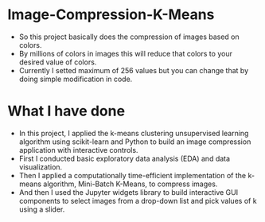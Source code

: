 # Image-Compression-K-Means

- So this project basically does the compression of images based on colors.
- By millions of colors in images this will reduce that colors to your desired value of colors.
- Currently I setted maximum of 256 values but you can change that by doing simple modification in code.


# What I have done

- In this project, I applied the k-means clustering unsupervised learning algorithm using 
scikit-learn and Python to build an image compression application with interactive controls.
- First I conducted basic exploratory data analysis (EDA) and data visualization.
- Then I applied a computationally time-efficient implementation of the k-means algorithm, Mini-Batch K-Means, 
to compress images.
- And then I used the Jupyter widgets library to build interactive GUI components to select images
from a drop-down list and pick values of k using a slider.
